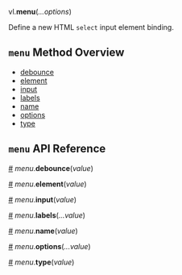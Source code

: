 vl.<b>menu</b>(<em>...options</em>)

Define a new HTML <code>select</code> input element binding.

## <code>menu</code> Method Overview

* <a href="#debounce">debounce</a>
* <a href="#element">element</a>
* <a href="#input">input</a>
* <a href="#labels">labels</a>
* <a href="#name">name</a>
* <a href="#options">options</a>
* <a href="#type">type</a>

## <code>menu</code> API Reference

<a id="debounce" href="#debounce">#</a>
<em>menu</em>.<b>debounce</b>(<em>value</em>)

<a id="element" href="#element">#</a>
<em>menu</em>.<b>element</b>(<em>value</em>)

<a id="input" href="#input">#</a>
<em>menu</em>.<b>input</b>(<em>value</em>)

<a id="labels" href="#labels">#</a>
<em>menu</em>.<b>labels</b>(<em>...value</em>)

<a id="name" href="#name">#</a>
<em>menu</em>.<b>name</b>(<em>value</em>)

<a id="options" href="#options">#</a>
<em>menu</em>.<b>options</b>(<em>...value</em>)

<a id="type" href="#type">#</a>
<em>menu</em>.<b>type</b>(<em>value</em>)

